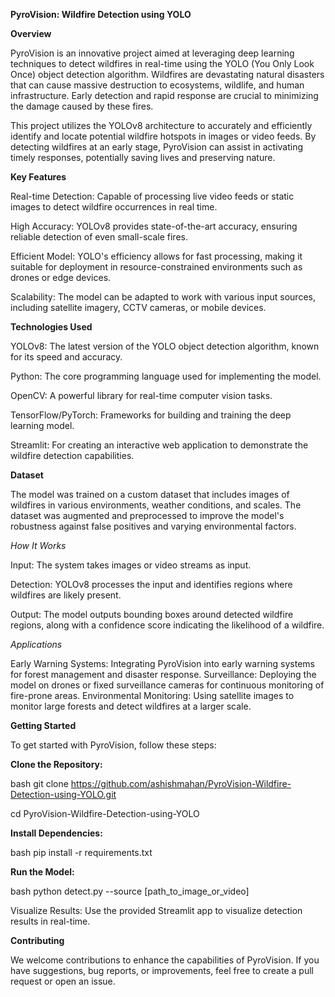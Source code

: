 **PyroVision: Wildfire Detection using YOLO**

**Overview**

PyroVision is an innovative project aimed at leveraging deep learning techniques to detect wildfires in real-time using the YOLO (You Only Look Once) object detection algorithm. Wildfires are devastating natural disasters that can cause massive destruction to ecosystems, wildlife, and human infrastructure. Early detection and rapid response are crucial to minimizing the damage caused by these fires.

This project utilizes the YOLOv8 architecture to accurately and efficiently identify and locate potential wildfire hotspots in images or video feeds. By detecting wildfires at an early stage, PyroVision can assist in activating timely responses, potentially saving lives and preserving nature.

**Key Features**

Real-time Detection: Capable of processing live video feeds or static images to detect wildfire occurrences in real time.

High Accuracy: YOLOv8 provides state-of-the-art accuracy, ensuring reliable detection of even small-scale fires.

Efficient Model: YOLO's efficiency allows for fast processing, making it suitable for deployment in resource-constrained environments such as drones or edge devices.

Scalability: The model can be adapted to work with various input sources, including satellite imagery, CCTV cameras, or mobile devices.

**Technologies Used**

YOLOv8: The latest version of the YOLO object detection algorithm, known for its speed and accuracy.

Python: The core programming language used for implementing the model.

OpenCV: A powerful library for real-time computer vision tasks.

TensorFlow/PyTorch: Frameworks for building and training the deep learning model.

Streamlit: For creating an interactive web application to demonstrate the wildfire detection capabilities.



**Dataset**

The model was trained on a custom dataset that includes images of wildfires in various environments, weather conditions, and scales. The dataset was augmented and preprocessed to improve the model's robustness against false positives and varying environmental factors.


*How It Works*

Input: The system takes images or video streams as input.

Detection: YOLOv8 processes the input and identifies regions where wildfires are likely present.

Output: The model outputs bounding boxes around detected wildfire regions, along with a confidence score indicating the likelihood of a wildfire.


*Applications*

Early Warning Systems: Integrating PyroVision into early warning systems for forest management and disaster response.
Surveillance: Deploying the model on drones or fixed surveillance cameras for continuous monitoring of fire-prone areas.
Environmental Monitoring: Using satellite images to monitor large forests and detect wildfires at a larger scale.



**Getting Started**

To get started with PyroVision, follow these steps:

**Clone the Repository:**

bash
git clone https://github.com/ashishmahan/PyroVision-Wildfire-Detection-using-YOLO.git

cd PyroVision-Wildfire-Detection-using-YOLO

**Install Dependencies:**

bash
pip install -r requirements.txt

**Run the Model:**

bash
python detect.py --source [path_to_image_or_video]

Visualize Results: Use the provided Streamlit app to visualize detection results in real-time.

**Contributing**

We welcome contributions to enhance the capabilities of PyroVision. If you have suggestions, bug reports, or improvements, feel free to create a pull request or open an issue.
